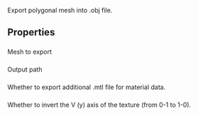 Export polygonal mesh into .obj file.

## Properties

### <junc Mesh>
Mesh to export

### <junc Paths>
Output path

### <junc Export Texture>
Whether to export additional .mtl file for material data.

### <junc Invert UV>
Whether to invert the V (y) axis of the texture (from 0-1 to 1-0).
